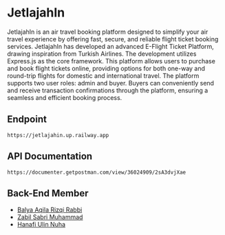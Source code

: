 # JetlajahIn

JetlajahIn is an air travel booking platform designed to simplify your air travel experience by offering fast, secure, and reliable flight ticket booking services. JetlajahIn has developed an advanced E-Flight Ticket Platform, drawing inspiration from Turkish Airlines. The development utilizes Express.js as the core framework. This platform allows users to purchase and book flight tickets online, providing options for both one-way and round-trip flights for domestic and international travel. The platform supports two user roles: admin and buyer. Buyers can conveniently send and receive transaction confirmations through the platform, ensuring a seamless and efficient booking process.

## Endpoint

```
https://jetlajahin.up.railway.app
```

## API Documentation

```
https://documenter.getpostman.com/view/36024909/2sA3dvjXae
```

## Back-End Member

- <a href="https://github.com/rizqi-r">Balya Aqila Rizqi Rabbi</a>
- <a href="https://github.com/zabilsabri">Zabil Sabri Muhammad</a>
- <a href="https://github.com/yokunoshita">Hanafi Ulin Nuha</a>